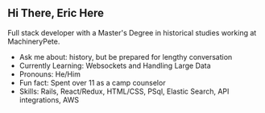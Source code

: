 ## Hi There, Eric Here

Full stack developer with a Master's Degree in historical studies working at MachineryPete.

- Ask me about: history, but be prepared for lengthy conversation
- Currently Learning: Websockets and Handling Large Data
- Pronouns: He/Him
- Fun fact: Spent over 11 as a camp counselor
- Skills: Rails, React/Redux, HTML/CSS, PSql, Elastic Search, API integrations, AWS

